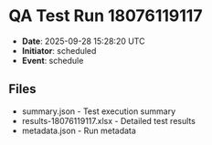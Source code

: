 # QA Test Run 18076119117

- **Date**: 2025-09-28 15:28:20 UTC
- **Initiator**: scheduled
- **Event**: schedule

## Files
- summary.json - Test execution summary
- results-18076119117.xlsx - Detailed test results
- metadata.json - Run metadata
